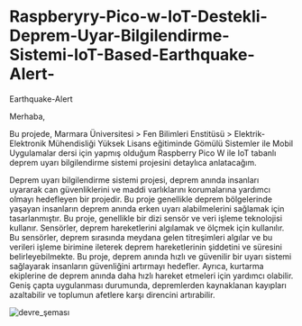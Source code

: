 # Raspberyry-Pico-w-IoT-Destekli-Deprem-Uyar-Bilgilendirme-Sistemi-IoT-Based-Earthquake-Alert-
Earthquake-Alert

Merhaba,

Bu projede, Marmara Üniversitesi > Fen Bilimleri Enstitüsü > Elektrik-Elektronik Mühendisliği Yüksek Lisans eğitiminde Gömülü Sistemler ile Mobil Uygulamalar dersi için yapmış olduğum Raspberry Pico W ile IoT tabanlı deprem uyarı bilgilendirme sistemi projesini detaylıca anlatacağım. 

Deprem uyarı bilgilendirme sistemi projesi, deprem anında insanları uyararak can güvenliklerini ve maddi varlıklarını korumalarına yardımcı olmayı hedefleyen bir projedir. Bu proje genellikle deprem bölgelerinde yaşayan insanların deprem anında erken uyarı alabilmelerini sağlamak için tasarlanmıştır. 
Bu proje, genellikle bir dizi sensör ve veri işleme teknolojisi kullanır. Sensörler, deprem hareketlerini algılamak ve ölçmek için kullanılır. Bu sensörler, deprem sırasında meydana gelen titreşimleri algılar ve bu verileri işleme birimine ileterek deprem hareketlerinin şiddetini ve süresini belirleyebilmekte.
Bu proje, deprem anında hızlı ve güvenilir bir uyarı sistemi sağlayarak insanların güvenliğini artırmayı hedefler. Ayrıca, kurtarma ekiplerine de deprem anında daha hızlı hareket etmeleri için yardımcı olabilir. Geniş çapta uygulanması durumunda, depremlerden kaynaklanan kayıpları azaltabilir ve toplumun afetlere karşı direncini artırabilir.


![devre_şeması](https://github.com/AbdulkadirCELEBI/Raspberyry-Pico-w-IoT-Destekli-Deprem-Uyar-Bilgilendirme-Sistemi-IoT-Based-Earthquake-Alert-/assets/45809955/08888e68-989f-455c-b122-854861fba04b)
